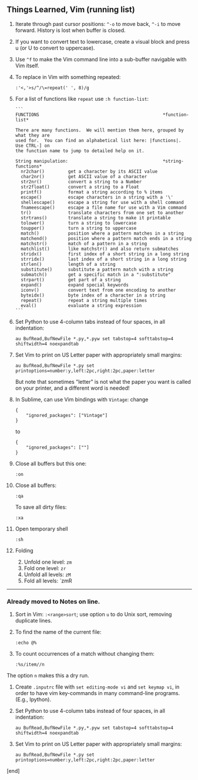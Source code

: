 ## Things Learned, Vim (running list)

 1. Iterate through past cursor positions: `^-o` to move back, `^-i` to move forward. History is lost when buffer is closed.

 1. If you want to convert text to lowercase, create a visual block and press u (or U to convert to uppercase).

 1. Use `^f` to make the Vim command line into a sub-buffer navigable with Vim itself.

 1. To replace in Vim with something repeated:

        :'<,'>s/^/\=repeat(' ', 8)/g

 1. For a list of functions like `repeat` use `:h function-list`:

        ```
        FUNCTIONS                                               *function-list*

        There are many functions.  We will mention them here, grouped by what they are
        used for.  You can find an alphabetical list here: |functions|.  Use CTRL-] on
        the function name to jump to detailed help on it.

        String manipulation:                                    *string-functions*
          nr2char()         get a character by its ASCII value
          char2nr()         get ASCII value of a character
          str2nr()          convert a string to a Number
          str2float()       convert a string to a Float
          printf()          format a string according to % items
          escape()          escape characters in a string with a '\'
          shellescape()     escape a string for use with a shell command
          fnameescape()     escape a file name for use with a Vim command
          tr()              translate characters from one set to another
          strtrans()        translate a string to make it printable
          tolower()         turn a string to lowercase
          toupper()         turn a string to uppercase
          match()           position where a pattern matches in a string
          matchend()        position where a pattern match ends in a string
          matchstr()        match of a pattern in a string
          matchlist()       like matchstr() and also return submatches
          stridx()          first index of a short string in a long string
          strridx()         last index of a short string in a long string
          strlen()          length of a string
          substitute()      substitute a pattern match with a string
          submatch()        get a specific match in a ":substitute"
          strpart()         get part of a string
          expand()          expand special keywords
          iconv()           convert text from one encoding to another
          byteidx()         byte index of a character in a string
          repeat()          repeat a string multiple times
          eval()            evaluate a string expression
        ```

 1. Set Python to use 4-column tabs instead of four spaces, in all indentation:

        au BufRead,BufNewFile *.py,*.pyw set tabstop=4 softtabstop=4 shiftwidth=4 noexpandtab

 1. Set Vim to print on US Letter paper with appropriately small margins:

        au BufRead,BufNewFile *.py set printoptions=number:y,left:2pc,right:2pc,paper:letter

    But note that sometimes "letter" is not what the paper you want is called on your printer, and a different word is needed!

 1. In Sublime, can use Vim bindings with `Vintage`: change
 
    ```
    {
        "ignored_packages": ["Vintage"]
    }
    ```

    to

    ```
    {
        "ignored_packages": [""]
    }
    ```

 1. Close all buffers but this one:
 
    ```vim
    :on
    ```

 1. Close all buffers:
 
    ```vim
    :qa
    ```
    
    To save all dirty files:
    
    ```vim
    :xa
    ```

 1. Open temporary shell
 
    ```vim
    :sh
    ```

 1. Folding
 
    2. Unfold one level: `zm`
    2. Fold one level: `zr`
    2. Unfold all levels: `zM`
    2. Fold all levels: `zmR

---

### Already moved to Notes on line.

 1. Sort in Vim: `:<range>sort`; use option `u` to do Unix sort, removing duplicate lines.
 1. To find the name of the current file:

        :echo @%

 1. To count occurrences of a match without changing them:

        :%s/item//n

   The option `n` makes this a dry run.

 1. Create `.inputrc` file with `set editing-mode vi` and `set keymap vi`, in order to have vim key-commands in many command-line programs. (E.g., Ipython).
 1. Set Python to use 4-column tabs instead of four spaces, in all indentation:

        au BufRead,BufNewFile *.py,*.pyw set tabstop=4 softtabstop=4 shiftwidth=4 noexpandtab

 1. Set Vim to print on US Letter paper with appropriately small margins:

        au BufRead,BufNewFile *.py set printoptions=number:y,left:2pc,right:2pc,paper:letter

[end]

